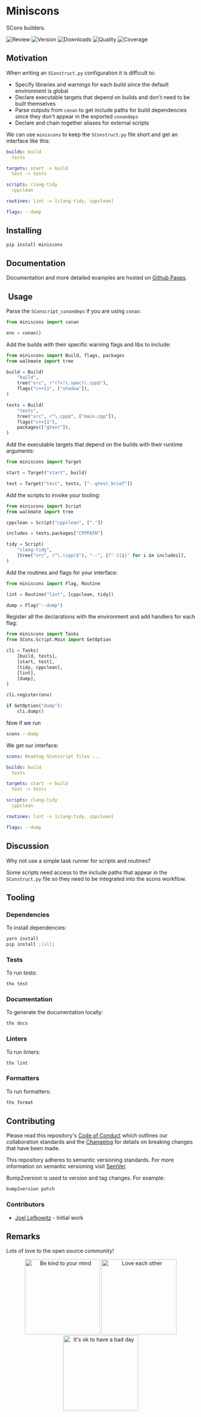 # Miniscons

SCons builders.

![Review](https://img.shields.io/github/actions/workflow/status/JoelLefkowitz/miniscons/review.yml)
![Version](https://img.shields.io/pypi/v/miniscons)
![Downloads](https://img.shields.io/pypi/dw/miniscons)
![Quality](https://img.shields.io/codacy/grade/97f4a968fe554186b58c2f49903a09f4)
![Coverage](https://img.shields.io/codacy/coverage/97f4a968fe554186b58c2f49903a09f4)

## Motivation

When writing an `SConstruct.py` configuration it is difficult to:

- Specify libraries and warnings for each build since the default environment is global
- Declare executable targets that depend on builds and don't need to be built themselves
- Parse outputs from `conan` to get include paths for build dependencies since they don't appear in the exported `conandeps`
- Declare and chain together aliases for external scripts

We can use `miniscons` to keep the `SConstruct.py` file short and get an interface like this:

```yml
builds: build
  tests

targets: start -> build
  test -> tests

scripts: clang-tidy
  cppclean

routines: lint -> [clang-tidy, cppclean]

flags: --dump
```

## Installing

```bash
pip install miniscons
```

## Documentation

Documentation and more detailed examples are hosted on [Github Pages](https://joellefkowitz.github.io/miniscons).

##  Usage

Parse the `SConscript_conandeps` if you are using `conan`:

```py
from miniscons import conan

env = conan()
```

Add the builds with their specific warning flags and libs to include:

```py
from miniscons import Build, flags, packages
from walkmate import tree

build = Build(
    "build",
    tree("src", r"(?<!\.spec)\.cpp$"),
    flags("c++11", ["shadow"]),
)

tests = Build(
    "tests",
    tree("src", r"\.cpp$", ["main.cpp"]),
    flags("c++11"),
    packages(["gtest"]),
)
```

Add the executable targets that depend on the builds with their runtime arguments:

```py
from miniscons import Target

start = Target("start", build)

test = Target("test", tests, ["--gtest_brief"])
```

Add the scripts to invoke your tooling:

```py
from miniscons import Script
from walkmate import tree

cppclean = Script("cppclean", ["."])

includes = tests.packages["CPPPATH"]

tidy = Script(
    "clang-tidy",
    [tree("src", r"\.(cpp)$"), "--", [f"-I{i}" for i in includes]],
)
```

Add the routines and flags for your interface:

```py
from miniscons import Flag, Routine

lint = Routine("lint", [cppclean, tidy])

dump = Flag("--dump")
```

Register all the declarations with the environment and add handlers for each flag:

```py
from miniscons import Tasks
from SCons.Script.Main import GetOption

cli = Tasks(
    [build, tests],
    [start, test],
    [tidy, cppclean],
    [lint],
    [dump],
)

cli.register(env)

if GetOption("dump"):
    cli.dump()
```

Now if we run

```bash
scons --dump
```

We get our interface:

```yml
scons: Reading SConscript files ...

builds: build
  tests

targets: start -> build
  test -> tests

scripts: clang-tidy
  cppclean

routines: lint -> [clang-tidy, cppclean]

flags: --dump
```

## Discussion

Why not use a simple task runner for scripts and routines?

Some scripts need access to the include paths that appear in the `SConstruct.py` file so they need to be integrated into the scons workflow.

## Tooling

### Dependencies

To install dependencies:

```bash
yarn install
pip install .[all]
```

### Tests

To run tests:

```bash
thx test
```

### Documentation

To generate the documentation locally:

```bash
thx docs
```

### Linters

To run linters:

```bash
thx lint
```

### Formatters

To run formatters:

```bash
thx format
```

## Contributing

Please read this repository's [Code of Conduct](CODE_OF_CONDUCT.md) which outlines our collaboration standards and the [Changelog](CHANGELOG.md) for details on breaking changes that have been made.

This repository adheres to semantic versioning standards. For more information on semantic versioning visit [SemVer](https://semver.org).

Bump2version is used to version and tag changes. For example:

```bash
bump2version patch
```

### Contributors

- [Joel Lefkowitz](https://github.com/joellefkowitz) - Initial work

## Remarks

Lots of love to the open source community!

<div align='center'>
    <img width=200 height=200 src='https://media.giphy.com/media/osAcIGTSyeovPq6Xph/giphy.gif' alt='Be kind to your mind' />
    <img width=200 height=200 src='https://media.giphy.com/media/KEAAbQ5clGWJwuJuZB/giphy.gif' alt='Love each other' />
    <img width=200 height=200 src='https://media.giphy.com/media/WRWykrFkxJA6JJuTvc/giphy.gif' alt="It's ok to have a bad day" />
</div>
